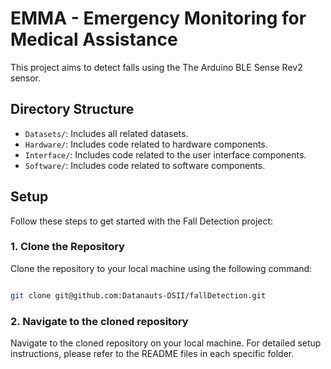 # EMMA - **E**mergency **M**onitoring for **M**edical **A**ssistance
This project aims to detect falls using the The Arduino BLE Sense Rev2 sensor. 

## Directory Structure

- `Datasets/`: Includes all related datasets.
- `Hardware/`: Includes code related to hardware components.
- `Interface/`: Includes code related to the user interface components.
- `Software/`: Includes code related to software components.

## Setup
Follow these steps to get started with the Fall Detection project:

### 1. Clone the Repository
Clone the repository to your local machine using the following command:

```bash

git clone git@github.com:Datanauts-DSII/fallDetection.git

```

### 2. Navigate to the cloned repository
Navigate to the cloned repository on your local machine. For detailed setup instructions, please refer to the README files in each specific folder.